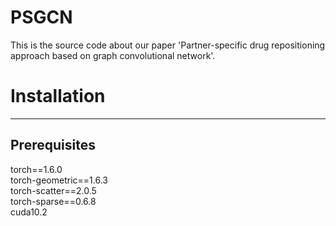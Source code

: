 # PSGCN
This is the source code about our paper 'Partner-specific drug repositioning approach based on graph convolutional network'.

# Installation
---
## Prerequisites
torch==1.6.0 <br>
torch-geometric==1.6.3 <br>
torch-scatter==2.0.5 <br>
torch-sparse==0.6.8 <br>
cuda10.2 <br>
